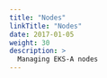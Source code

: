 ```yaml
---
title: "Nodes"
linkTitle: "Nodes"
date: 2017-01-05
weight: 30
description: >
  Managing EKS-A nodes
---
```

